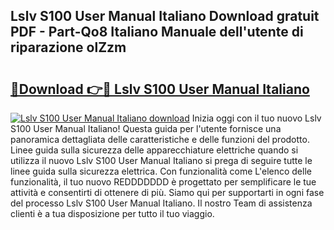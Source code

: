 ## Lslv S100 User Manual Italiano Download gratuit PDF - Part-Qo8 Italiano Manuale dell'utente di riparazione olZzm

# <h2><a href="http://dfgde6.blite.top/?on=Lslv+S100+User+Manual+Italiano">🔗Download 👉🔴 Lslv S100 User Manual Italiano</a></h2>

[![Lslv S100 User Manual Italiano download](https://i.imgur.com/lujVjoI.png)](http://dfgde6.blite.top/?on=Lslv+S100+User+Manual+Italiano)
Inizia oggi con il tuo nuovo Lslv S100 User Manual Italiano! Questa guida per l'utente fornisce una panoramica dettagliata delle caratteristiche e delle funzioni del prodotto. Linee guida sulla sicurezza delle apparecchiature elettriche quando si utilizza il nuovo Lslv S100 User Manual Italiano si prega di seguire tutte le linee guida sulla sicurezza elettrica. Con funzionalità come L'elenco delle funzionalità, il tuo nuovo REDDDDDDD è progettato per semplificare le tue attività e consentirti di ottenere di più. Siamo qui per supportarti in ogni fase del processo Lslv S100 User Manual Italiano. Il nostro Team di assistenza clienti è a tua disposizione per tutto il tuo viaggio.
